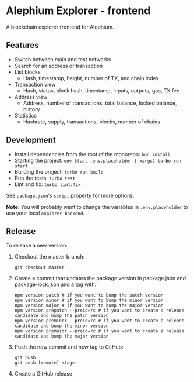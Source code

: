 # Alephium Explorer - frontend

A blockchain explorer frontend for Alephium.

## Features

- Switch between main and test networks
- Search for an address or transaction
- List blocks
  - Hash, timestamp, height, number of TX, and chain index
- Transaction view
  - Hash, status, block hash, timestamp, inputs, outputs, gas, TX fee
- Address view
  - Address, number of transactions, total balance, locked balance, history
- Statistics
  - Hashrate, supply, transactions, blocks, number of chains

## Development

- Install dependencies from the root of the monorepo: `bun install`
- Starting the project: `env $(cat .env.placeholder | xargs) turbo run start`
- Building the project: `turbo run build`
- Run the tests: `turbo test`
- Lint and fix: `turbo lint:fix`

See `package.json`'s `script` property for more options.

**Note**: You will probably want to change the variables in `.env.placeholder`
to use your local `explorer-backend`.

## Release

To release a new version:

1. Checkout the master branch:
   ```shell
   git checkout master
   ```
2. Create a commit that updates the package version in package.json and package-lock.json and a tag with:
   ```shell
   npm version patch # if you want to bump the patch version
   npm version minor # if you want to bump the minor version
   npm version major # if you want to bump the major version
   npm version prepatch --preid=rc # if you want to create a release candidate and bump the patch version
   npm version preminor --preid=rc # if you want to create a release candidate and bump the minor version
   npm version premajor --preid=rc # if you want to create a release candidate and bump the major version
   ```
3. Push the new commit and new tag to GitHub:
   ```shell
   git push
   git push [remote] <tag>
   ```
4. Create a GitHub release
